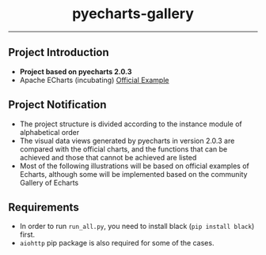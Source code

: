 <h1 align="center">pyecharts-gallery</h1>

---

## Project Introduction

* **Project based on pyecharts 2.0.3**
* Apache ECharts (incubating) [Official Example](https://www.echartsjs.com/examples/zh/)

## Project Notification

* The project structure is divided according to the instance module of alphabetical order
* The visual data views generated by pyecharts in version 2.0.3 are compared with the official charts, and the functions that can be achieved and those that cannot be achieved are listed
* Most of the following illustrations will be based on official examples of Echarts, although some will be implemented based on the community Gallery of Echarts

## Requirements

* In order to run `run_all.py`, you need to install black (`pip install black`) first.
* `aiohttp` pip package is also required for some of the cases.